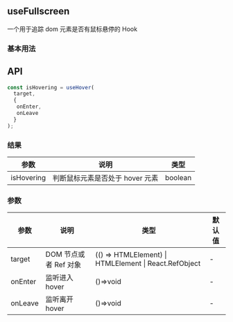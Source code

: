 ## useFullscreen

一个用于追踪 dom 元素是否有鼠标悬停的 Hook

### 基本用法

<demo src="./demo/demo1.vue"
  language="vue"
  title="基本用法"
  desc="使用 ref 设置需要需要监听的元素。">
</demo>

<demo src="./demo/demo2.vue"
  language="vue"
  title="传入Dom元素"
  desc="传入 function 并返回一个 dom 元素。">
</demo>

## API

```javascript
const isHovering = useHover(
  target, 
  {
   onEnter,
   onLeave
  }
);
```

### 结果

| 参数     | 说明                                     | 类型       |
|----------|------------------------------------------|------------|
| isHovering  | 判断鼠标元素是否处于 hover 元素                  | boolean    |

### 参数

| 参数    | 说明                                         | 类型                   | 默认值 |
|---------|----------------------------------------------|------------------------|--------|
| target | DOM 节点或者 Ref 对象  | (() => HTMLElement) \| HTMLElement \| React.RefObject | - |
| onEnter | 监听进入 hover  | ()=>void | -      |
| onLeave | 监听离开 hover  | ()=>void | -      |